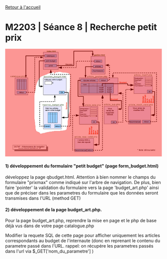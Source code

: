 [Retour à l'accueil](README.md)

# M2203 | Séance 8 | Recherche petit prix
![GitHub Logo](/seance09.jpg)
#### 1) développement du formulaire "petit budget" (page form_budget.html)
 développez la page qbudget.html. Attention à bien nommer le champs du formulaire "prixmax" comme indiqué sur l'arbre de navigation. De plus, bien faire 'pointer' la validation du formulaire vers la page 'budget_art.php' ainsi que de préciser dans les parametres du formulaire que les données seront transmises dans l'URL (method GET)

#### 2) développement de la page budget_art.php.
Pour la page budget_art.php, reprendre la mise en page et le php de base déjà vus dans de votre page catalogue.php

Modifier la requete SQL de cette page pour afficher uniquement les articles correspondants au budget de l'internaute (donc en reprenant le contenu du parametre passé dans l'URL. rappel: on récupére les parametres passés dans l'url via $_GET['nom_du_parametre'] )
